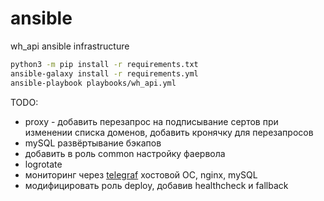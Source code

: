 # ansible
wh_api ansible infrastructure

```sh
python3 -m pip install -r requirements.txt
ansible-galaxy install -r requirements.yml
ansible-playbook playbooks/wh_api.yml
```

TODO:
- proxy - добавить перезапрос на подписывание сертов при изменении списка доменов, добавить кронячку для перезапросов
- mySQL развёртывание бэкапов
- добавить в  роль common настройку фаервола
- logrotate
- мониторинг через [telegraf](https://github.com/influxdata/telegraf) хостовой ОС, nginx, mySQL
- модифицировать роль deploy, добавив healthcheck и fallback
